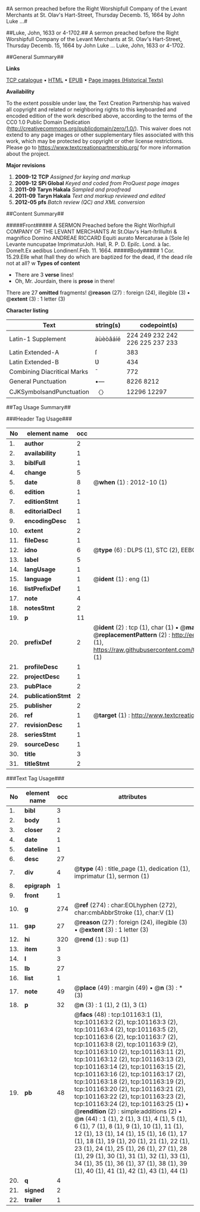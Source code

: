 #A sermon preached before the Right Worshipfull Company of the Levant Merchants at St. Olav's Hart-Street, Thursday Decemb. 15, 1664 by John Luke ...#

##Luke, John, 1633 or 4-1702.##
A sermon preached before the Right Worshipfull Company of the Levant Merchants at St. Olav's Hart-Street, Thursday Decemb. 15, 1664 by John Luke ...
Luke, John, 1633 or 4-1702.

##General Summary##

**Links**

[TCP catalogue](http://www.ota.ox.ac.uk/tcp/)  • 
[HTML](http://tei.it.ox.ac.uk/tcp/Texts-HTML/free/A49/A49458.html)  • 
[EPUB](http://tei.it.ox.ac.uk/tcp/Texts-EPUB/free/A49/A49458.epub) • 
[Page images (Historical Texts)](https://historicaltexts.jisc.ac.uk/eebo-13672389e)

**Availability**

To the extent possible under law, the Text Creation Partnership has waived all copyright and related or neighboring rights to this keyboarded and encoded edition of the work described above, according to the terms of the CC0 1.0 Public Domain Dedication (http://creativecommons.org/publicdomain/zero/1.0/). This waiver does not extend to any page images or other supplementary files associated with this work, which may be protected by copyright or other license restrictions. Please go to https://www.textcreationpartnership.org/ for more information about the project.

**Major revisions**

1. __2009-12__ __TCP__ *Assigned for keying and markup*
1. __2009-12__ __SPi Global__ *Keyed and coded from ProQuest page images*
1. __2011-09__ __Taryn Hakala__ *Sampled and proofread*
1. __2011-09__ __Taryn Hakala__ *Text and markup reviewed and edited*
1. __2012-05__ __pfs__ *Batch review (QC) and XML conversion*

##Content Summary##

#####Front#####
A SERMON Preached before the Right Worſhipfull COMPANY OF THE LEVANT MERCHANTS At St.Olav's Hart-ſtrIlluſtri & magnifico Domino ANDREAE RICCARD Equiti aurato Mercaturae à (Sole ſe) Levante nuncupatae ImprimaturJoh. Hall, R. P. D. Epiſc. Lond. à ſac. Domeſt.Ex aedibus Londinenſ.Feb. 11. 1664.
#####Body#####
1 Cor. 15.29.Elſe what ſhall they do which are baptized for the dead, if the dead riſe not at all? w
**Types of content**

  * There are 3 **verse** lines!
  * Oh, Mr. Jourdain, there is **prose** in there!

There are 27 **omitted** fragments! 
 @__reason__ (27) : foreign (24), illegible (3)  •  @__extent__ (3) : 1 letter (3)

**Character listing**


|Text|string(s)|codepoint(s)|
|---|---|---|
|Latin-1 Supplement|àùèòâáíé|224 249 232 242 226 225 237 233|
|Latin Extended-A|ſ|383|
|Latin Extended-B|Ʋ|434|
|Combining             Diacritical Marks|̄|772|
|General Punctuation|•—|8226 8212|
|CJKSymbolsandPunctuation|〈〉|12296 12297|

##Tag Usage Summary##

###Header Tag Usage###

|No|element name|occ|attributes|
|---|---|---|---|
|1.|__author__|2||
|2.|__availability__|1||
|3.|__biblFull__|1||
|4.|__change__|5||
|5.|__date__|8| @__when__ (1) : 2012-10 (1)|
|6.|__edition__|1||
|7.|__editionStmt__|1||
|8.|__editorialDecl__|1||
|9.|__encodingDesc__|1||
|10.|__extent__|2||
|11.|__fileDesc__|1||
|12.|__idno__|6| @__type__ (6) : DLPS (1), STC (2), EEBO-CITATION (1), OCLC (1), VID (1)|
|13.|__label__|5||
|14.|__langUsage__|1||
|15.|__language__|1| @__ident__ (1) : eng (1)|
|16.|__listPrefixDef__|1||
|17.|__note__|4||
|18.|__notesStmt__|2||
|19.|__p__|11||
|20.|__prefixDef__|2| @__ident__ (2) : tcp (1), char (1)  •  @__matchPattern__ (2) : ([0-9\-]+):([0-9IVX]+) (1), (.+) (1)  •  @__replacementPattern__ (2) : http://eebo.chadwyck.com/downloadtiff?vid=$1&page=$2 (1), https://raw.githubusercontent.com/textcreationpartnership/Texts/master/tcpchars.xml#$1 (1)|
|21.|__profileDesc__|1||
|22.|__projectDesc__|1||
|23.|__pubPlace__|2||
|24.|__publicationStmt__|2||
|25.|__publisher__|2||
|26.|__ref__|1| @__target__ (1) : http://www.textcreationpartnership.org/docs/. (1)|
|27.|__revisionDesc__|1||
|28.|__seriesStmt__|1||
|29.|__sourceDesc__|1||
|30.|__title__|3||
|31.|__titleStmt__|2||


###Text Tag Usage###

|No|element name|occ|attributes|
|---|---|---|---|
|1.|__bibl__|3||
|2.|__body__|1||
|3.|__closer__|2||
|4.|__date__|1||
|5.|__dateline__|1||
|6.|__desc__|27||
|7.|__div__|4| @__type__ (4) : title_page (1), dedication (1), imprimatur (1), sermon (1)|
|8.|__epigraph__|1||
|9.|__front__|1||
|10.|__g__|274| @__ref__ (274) : char:EOLhyphen (272), char:cmbAbbrStroke (1), char:V (1)|
|11.|__gap__|27| @__reason__ (27) : foreign (24), illegible (3)  •  @__extent__ (3) : 1 letter (3)|
|12.|__hi__|320| @__rend__ (1) : sup (1)|
|13.|__item__|3||
|14.|__l__|3||
|15.|__lb__|27||
|16.|__list__|1||
|17.|__note__|49| @__place__ (49) : margin (49)  •  @__n__ (3) : * (3)|
|18.|__p__|32| @__n__ (3) : 1 (1), 2 (1), 3 (1)|
|19.|__pb__|48| @__facs__ (48) : tcp:101163:1 (1), tcp:101163:2 (2), tcp:101163:3 (2), tcp:101163:4 (2), tcp:101163:5 (2), tcp:101163:6 (2), tcp:101163:7 (2), tcp:101163:8 (2), tcp:101163:9 (2), tcp:101163:10 (2), tcp:101163:11 (2), tcp:101163:12 (2), tcp:101163:13 (2), tcp:101163:14 (2), tcp:101163:15 (2), tcp:101163:16 (2), tcp:101163:17 (2), tcp:101163:18 (2), tcp:101163:19 (2), tcp:101163:20 (2), tcp:101163:21 (2), tcp:101163:22 (2), tcp:101163:23 (2), tcp:101163:24 (2), tcp:101163:25 (1)  •  @__rendition__ (2) : simple:additions (2)  •  @__n__ (44) : 1 (1), 2 (1), 3 (1), 4 (1), 5 (1), 6 (1), 7 (1), 8 (1), 9 (1), 10 (1), 11 (1), 12 (1), 13 (1), 14 (1), 15 (1), 16 (1), 17 (1), 18 (1), 19 (1), 20 (1), 21 (1), 22 (1), 23 (1), 24 (1), 25 (1), 26 (1), 27 (1), 28 (1), 29 (1), 30 (1), 31 (1), 32 (1), 33 (1), 34 (1), 35 (1), 36 (1), 37 (1), 38 (1), 39 (1), 40 (1), 41 (1), 42 (1), 43 (1), 44 (1)|
|20.|__q__|4||
|21.|__signed__|2||
|22.|__trailer__|1||
